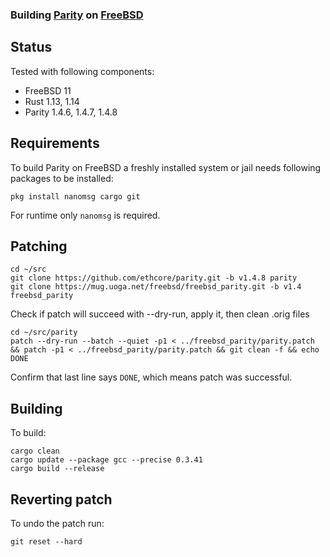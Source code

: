 ### Building [Parity](https://github.com/ethcore/parity) on [FreeBSD](https://www.freebsd.org)

## Status
Tested with following components:
- FreeBSD 11
- Rust 1.13, 1.14
- Parity 1.4.6, 1.4.7, 1.4.8

## Requirements
To build Parity on FreeBSD a freshly installed system or jail needs following packages to be installed:
```shell
pkg install nanomsg cargo git
```
For runtime only `nanomsg` is required.

## Patching
```shell
cd ~/src
git clone https://github.com/ethcore/parity.git -b v1.4.8 parity
git clone https://mug.uoga.net/freebsd/freebsd_parity.git -b v1.4 freebsd_parity
```

Check if patch will succeed with --dry-run, apply it, then clean .orig files
```shell
cd ~/src/parity
patch --dry-run --batch --quiet -p1 < ../freebsd_parity/parity.patch && patch -p1 < ../freebsd_parity/parity.patch && git clean -f && echo DONE
```
Confirm that last line says `DONE`, which means patch was successful.

## Building
To build:
```shell
cargo clean
cargo update --package gcc --precise 0.3.41
cargo build --release
```

## Reverting patch
To undo the patch run:
```shell
git reset --hard
```
